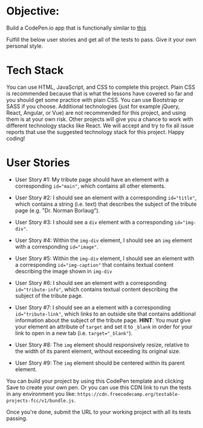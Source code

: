   

# Objective:

  
Build a CodePen.io app that is functionally similar to [this](https://codepen.io/freeCodeCamp/full/zNqgVx)

  

Fulfill the below user stories and get all of the tests to pass. Give it your own personal style.
# Tech Stack
You can use HTML, JavaScript, and CSS to complete this project. Plain CSS is recommended because that is what the lessons have covered so far and you should get some practice with plain CSS. You can use Bootstrap or SASS if you choose. Additional technologies (just for example jQuery, React, Angular, or Vue) are not recommended for this project, and using them is at your own risk. Other projects will give you a chance to work with different technology stacks like React. We will accept and try to fix all issue reports that use the suggested technology stack for this project. Happy coding!

  # User Stories

- User Story #1: My tribute page should have an element with a corresponding `id="main"`, which contains all other elements.

- User Story #2: I should see an element with a corresponding `id="title"`, which contains a string (i.e. text) that describes the subject of the tribute page (e.g. "Dr. Norman Borlaug").

- User Story #3: I should see a `div` element with a corresponding `id="img-div"`.

- User Story #4: Within the `img-div` element, I should see an `img` element with a corresponding `id="image"`.

 
- User Story #5: Within the `img-div` element, I should see an element with a corresponding `id="img-caption"` that contains textual content describing the image shown in `img-div`

- User Story #6: I should see an element with a corresponding `id="tribute-info"`, which contains textual content describing the subject of the tribute page.

  

- User Story #7: I should see an a element with a corresponding `id="tribute-link"`, which links to an outside site that contains additional information about the subject of the tribute page. 
**HINT**: You must give your element an attribute of `target` and set it to `_blank` in order for your link to open in a new tab (i.e. `target="_blank"`).

- User Story #8: The `img` element should responsively resize, relative to the width of its parent element, without exceeding its original size.

- User Story #9: The `img` element should be centered within its parent element.

  
You can build your project by using this CodePen template and clicking Save to create your own pen. Or you can use this CDN link to run the tests in any environment you like: `https://cdn.freecodecamp.org/testable-projects-fcc/v1/bundle.js`.

Once you're done, submit the URL to your working project with all its tests passing.
  

